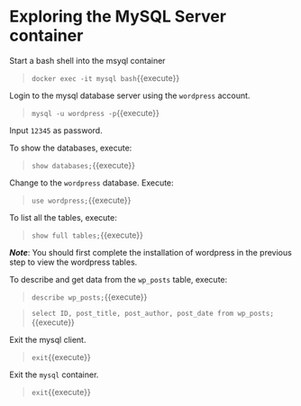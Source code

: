 
# Exploring the MySQL Server container

Start a bash shell into the msyql container

> `docker exec -it mysql bash`{{execute}}

Login to the mysql database server using the `wordpress` account.

> `mysql -u wordpress -p`{{execute}}

Input `12345` as password.

To show the databases, execute:

> `show databases;`{{execute}}

Change to the `wordpress` database. Execute:

> `use wordpress;`{{execute}}

To list all the tables, execute:

> `show full tables;`{{execute}}

***Note***: You should first complete the installation of wordpress in the previous step to view the wordpress tables.

To describe and get data from the `wp_posts` table, execute:

> `describe wp_posts;`{{execute}}

> `select ID, post_title, post_author, post_date from wp_posts;`{{execute}}

Exit the mysql client.

> `exit`{{execute}}

Exit the `mysql` container.

> `exit`{{execute}}

